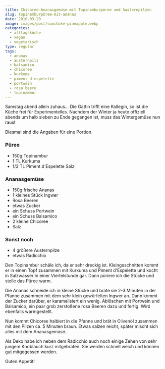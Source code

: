 ```yaml
---
title: Chicoree-Ananasgemüse mit Topinamburpüree und Austernpilzen
slug: topinamburpüree-mit-ananas
date: 2010-03-20
image: images/post/sunchoke-pineapple.webp
categories: 
  - alltagsküche
  - vegan
  - vegetarisch
type: regular
tags: 
  - ananas
  - austernpilz
  - balsamico
  - chicoree
  - kurkuma
  - piment d'espelette
  - portwein
  - rosa beere
  - topinambur
---
```


Samstag abend allein zuhaus... Die Gattin trifft eine Kollegin, so ist die Küche frei für Experimentelles. Nachdem der Winter ja heute offiziell abends um halb sieben zu Ende gegangen ist, muss das Wintergemüse nun raus!

Diesmal sind die Angaben für eine Portion.

### Püree

* 150g Topinambur 
* 1 TL Kurkuma 
* 1/2 TL Piment d'Espelette Salz

### Ananasgemüse

* 150g frische Ananas 
* 1 kleines Stück Ingwer 
* Rosa Beeren 
* etwas Zucker 
* ein Schuss Portwein 
* ein Schuss Balsamico 
* 2 kleine Chicoree 
* Salz

### Sonst noch

* 4 größere Austernpilze 
* etwas Radicchio

Den Topinambur schäle ich, da er sehr dreckig ist. Kleingeschnitten kommt er in einen Topf zusammen mit Kurkuma und Piment d'Espelette und kocht in Salzwasser in einer Viertelstunde gar. Dann püriere ich die Stücke und stelle das Püree warm.

Die Ananas schneide ich in kleine Stücke und brate sie 2-3 Minuten in der Pfanne zusammen mit dem sehr klein gewürfelten Ingwer an. Dann kommt der Zucker darüber, er karamelisiert ein wenig. Ablöschen mit Portwein und Balsamico, ein paar grob zerstoßene rosa Beeren dazu und fertig. Wird ebenfalls warmgestellt.

Nun kommt Chicoree halbiert in die Pfanne und brät in Olivenöl zusammen mit den Pilzen ca. 5 Minuten braun. Etwas salzen reicht, später mischt sich alles mit dem Ananasgemüse.

Als Deko habe ich neben dem Radicchio auch noch einige Zehen von sehr jungem Knoblauch kurz mitgebraten. Sie werden schnell weich und können gut mitgegessen werden.

Guten Appetit!
